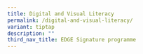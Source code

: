 ```yaml
---
title: Digital and Visual Literacy
permalink: /digital-and-visual-literacy/
variant: tiptap
description: ""
third_nav_title: EDGE Signature programme
---
```

